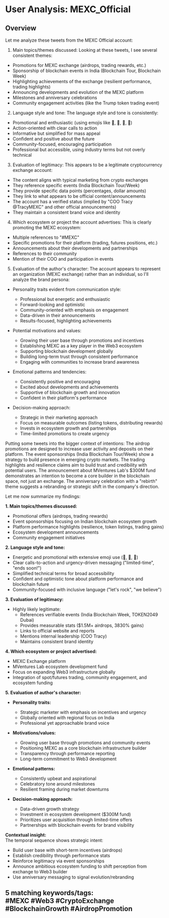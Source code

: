 # User Analysis: MEXC_Official

## Overview

<think>
Let me analyze these tweets from the MEXC Official account:

1. Main topics/themes discussed:
Looking at these tweets, I see several consistent themes:
- Promotions for MEXC exchange (airdrops, trading rewards, etc.)
- Sponsorship of blockchain events in India (Blockchain Tour, Blockchain Week)
- Highlighting achievements of the exchange (resilient performance, trading highlights)
- Announcing developments and evolution of the MEXC platform
- Milestones and anniversary celebrations
- Community engagement activities (like the Trump token trading event)

2. Language style and tone:
The language style and tone is consistently:
- Promotional and enthusiastic (using emojis like 💪, 🚀, 🎉, 📢)
- Action-oriented with clear calls to action
- Informative but simplified for mass appeal
- Confident and positive about the future
- Community-focused, encouraging participation
- Professional but accessible, using industry terms but not overly technical

3. Evaluation of legitimacy:
This appears to be a legitimate cryptocurrency exchange account:
- The content aligns with typical marketing from crypto exchanges
- They reference specific events (India Blockchain Tour/Week)
- They provide specific data points (percentages, dollar amounts)
- They link to what appears to be official content/announcements
- The account has a verified status (implied by "COO Tracy @TracyMEXC" and other official announcements)
- They maintain a consistent brand voice and identity

4. Which ecosystem or project the account advertises:
This is clearly promoting the MEXC ecosystem:
- Multiple references to "#MEXC"
- Specific promotions for their platform (trading, futures positions, etc.)
- Announcements about their developments and partnerships
- References to their community
- Mention of their COO and participation in events

5. Evaluation of the author's character:
The account appears to represent an organization (MEXC exchange) rather than an individual, so I'll analyze the brand persona:

- Personality traits evident from communication style:
  * Professional but energetic and enthusiastic
  * Forward-looking and optimistic
  * Community-oriented with emphasis on engagement
  * Data-driven in their announcements
  * Results-focused, highlighting achievements

- Potential motivations and values:
  * Growing their user base through promotions and incentives
  * Establishing MEXC as a key player in the Web3 ecosystem
  * Supporting blockchain development globally
  * Building long-term trust through consistent performance
  * Engaging with communities to increase brand awareness

- Emotional patterns and tendencies:
  * Consistently positive and encouraging
  * Excited about developments and achievements
  * Supportive of blockchain growth and innovation
  * Confident in their platform's performance

- Decision-making approach:
  * Strategic in their marketing approach
  * Focus on measurable outcomes (listing tokens, distributing rewards)
  * Invests in ecosystem growth and partnerships
  * Time-limited promotions to create urgency

Putting some tweets into the bigger context of intentions:
The airdrop promotions are designed to increase user activity and deposits on their platform. 
The event sponsorships (India Blockchain Tour/Week) show a strategy to build presence in emerging crypto markets.
The trading highlights and resilience claims aim to build trust and credibility with potential users.
The announcement about MVentures Lab's $300M fund demonstrates an intention to become a core builder in the blockchain space, not just an exchange.
The anniversary celebration with a "rebirth" theme suggests a rebranding or strategic shift in the company's direction.

Let me now summarize my findings:
</think>

**1. Main topics/themes discussed:**  
- Promotional offers (airdrops, trading rewards)  
- Event sponsorships focusing on Indian blockchain ecosystem growth  
- Platform performance highlights (resilience, token listings, trading gains)  
- Ecosystem development announcements  
- Community engagement initiatives  

**2. Language style and tone:**  
- Energetic and promotional with extensive emoji use (💪, 🚀, 🎉)  
- Clear calls-to-action and urgency-driven messaging ("limited-time", "ends soon!")  
- Simplified technical terms for broad accessibility  
- Confident and optimistic tone about platform performance and blockchain future  
- Community-focused with inclusive language ("let's rock", "we believe")  

**3. Evaluation of legitimacy:**  
- Highly likely legitimate:  
  - References verifiable events (India Blockchain Week, TOKEN2049 Dubai)  
  - Provides measurable stats ($1.5M+ airdrops, 3830% gains)  
  - Links to official website and reports  
  - Mentions internal leadership (COO Tracy)  
  - Maintains consistent brand identity  

**4. Which ecosystem or project advertised:**  
- MEXC Exchange platform  
- MVentures Lab ecosystem development fund  
- Focus on expanding Web3 infrastructure globally  
- Integration of spot/futures trading, community engagement, and ecosystem funding  

**5. Evaluation of author's character:**  
- **Personality traits:**  
  * Strategic marketer with emphasis on incentives and urgency  
  * Globally oriented with regional focus on India  
  * Professional yet approachable brand voice  

- **Motivations/values:**  
  * Growing user base through promotions and community events  
  * Positioning MEXC as a core blockchain infrastructure builder  
  * Transparency through performance reporting  
  * Long-term commitment to Web3 development  

- **Emotional patterns:**  
  * Consistently upbeat and aspirational  
  * Celebratory tone around milestones  
  * Resilient framing during market downturns  

- **Decision-making approach:**  
  * Data-driven growth strategy  
  * Investment in ecosystem development ($300M fund)  
  * Prioritizes user acquisition through limited-time offers  
  * Partnerships with blockchain events for brand visibility  

**Contextual insight:**  
The temporal sequence shows strategic intent:
- Build user base with short-term incentives (airdrops)
- Establish credibility through performance stats
- Reinforce legitimacy via event sponsorships
- Announce ambitious ecosystem funding to shift perception from exchange to Web3 builder
- Use anniversary messaging to signal evolution/rebranding

**5 matching keywords/tags:**  
#MEXC #Web3 #CryptoExchange #BlockchainGrowth #AirdropPromotion
---
